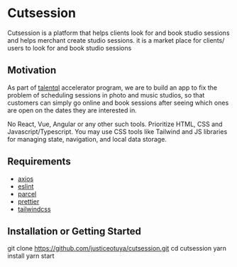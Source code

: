 # Cutsession

Cutsession is a platform that helps clients look for and book studio sessions and helps merchant create studio sessions. it is a market place for clients/ users to look for and book studio sessions

## Motivation

As part of [talentql](https://talentql.com/) accelerator program, we are to build an app to fix the problem of scheduling sessions in photo and music studios, so that customers can simply go online and book sessions after seeing which ones are open on the dates they are interested in.

No React, Vue, Angular or any other such tools. Prioritize HTML, CSS and Javascript/Typescript. You may use CSS tools like Tailwind and JS libraries for managing state, navigation, and local data storage.

## Requirements

+ [axios](https://www.npmjs.com/package/axios)
+ [eslint](https://www.npmjs.com/package/eslint)
+ [parcel](https://parceljs.org/)
+ [prettier](https://prettier.io/)
+ [tailwindcss](https://tailwindcss.com/)

## Installation or Getting Started

git clone <https://github.com/justiceotuya/cutsession.git>
cd cutsession
yarn install
yarn start
